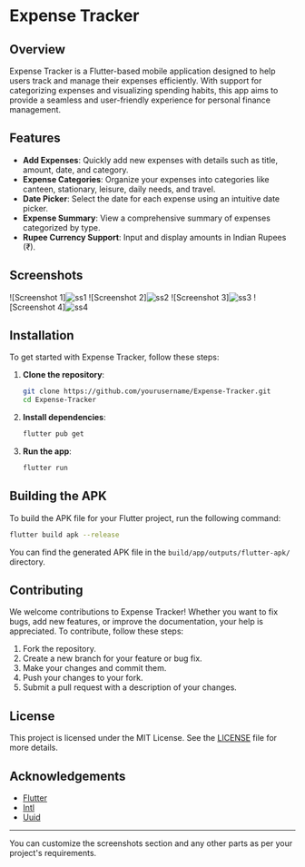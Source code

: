 
# Expense Tracker

## Overview
Expense Tracker is a Flutter-based mobile application designed to help users track and manage their expenses efficiently. With support for categorizing expenses and visualizing spending habits, this app aims to provide a seamless and user-friendly experience for personal finance management.

## Features
- **Add Expenses**: Quickly add new expenses with details such as title, amount, date, and category.
- **Expense Categories**: Organize your expenses into categories like canteen, stationary, leisure, daily needs, and travel.
- **Date Picker**: Select the date for each expense using an intuitive date picker.
- **Expense Summary**: View a comprehensive summary of expenses categorized by type.
- **Rupee Currency Support**: Input and display amounts in Indian Rupees (₹).

## Screenshots
![Screenshot 1]![ss1](https://github.com/user-attachments/assets/c863fb76-8b9c-4ddf-b224-2ed13866e4e9)
![Screenshot 2]![ss2](https://github.com/user-attachments/assets/9c3f7ac5-b5fe-4e18-a3ae-dce3a54e357c)
![Screenshot 3]![ss3](https://github.com/user-attachments/assets/651d38d5-9c1f-4639-8233-1036183ea400)
![Screenshot 4]![ss4](https://github.com/user-attachments/assets/d98af208-e043-4b0c-b782-05dc78e3cd77)

## Installation
To get started with Expense Tracker, follow these steps:

1. **Clone the repository**:
    ```bash
    git clone https://github.com/yourusername/Expense-Tracker.git
    cd Expense-Tracker
    ```

2. **Install dependencies**:
    ```bash
    flutter pub get
    ```

3. **Run the app**:
    ```bash
    flutter run
    ```

## Building the APK
To build the APK file for your Flutter project, run the following command:
```bash
flutter build apk --release
```
You can find the generated APK file in the `build/app/outputs/flutter-apk/` directory.

## Contributing
We welcome contributions to Expense Tracker! Whether you want to fix bugs, add new features, or improve the documentation, your help is appreciated. To contribute, follow these steps:

1. Fork the repository.
2. Create a new branch for your feature or bug fix.
3. Make your changes and commit them.
4. Push your changes to your fork.
5. Submit a pull request with a description of your changes.

## License
This project is licensed under the MIT License. See the [LICENSE](LICENSE) file for more details.

## Acknowledgements
- [Flutter](https://flutter.dev/)
- [Intl](https://pub.dev/packages/intl)
- [Uuid](https://pub.dev/packages/uuid)

---

You can customize the screenshots section and any other parts as per your project's requirements.
